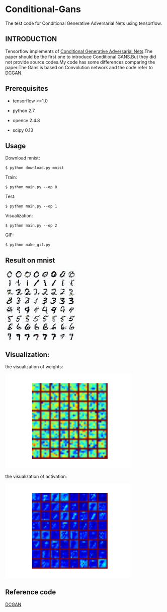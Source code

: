 # Conditional-Gans
The test code for Conditional Generative Adversarial Nets using tensorflow.

## INTRODUCTION

Tensorflow implements of [Conditional Generative Adversarial Nets](https://arxiv.org/abs/1411.1784).The paper should be the first one to introduce Conditional GANS.But they did not provide source codes.My code has some differences comparing the paper:The Gans is based on Convolution network and the code refer to [DCGAN](https://github.com/carpedm20/DCGAN-tensorflow).

## Prerequisites

- tensorflow >=1.0

- python 2.7

- opencv 2.4.8

- scipy 0.13

## Usage

  Download mnist:
  
    $ python download.py mnist
  
  Train:
  
    $ python main.py --op 0
  
  Test:
  
    $ python main.py --op 1
  
  Visualization:
  
    $ python main.py --op 2
    
  GIF:
  
    $ python make_gif.py
  
## Result on mnist

![](images/result.gif)


## Visualization:


the visualization of weights:

![](images/weights.png)

the visualization of activation:

![](images/activations.png)


## Reference code

[DCGAN](https://github.com/carpedm20/DCGAN-tensorflow)
